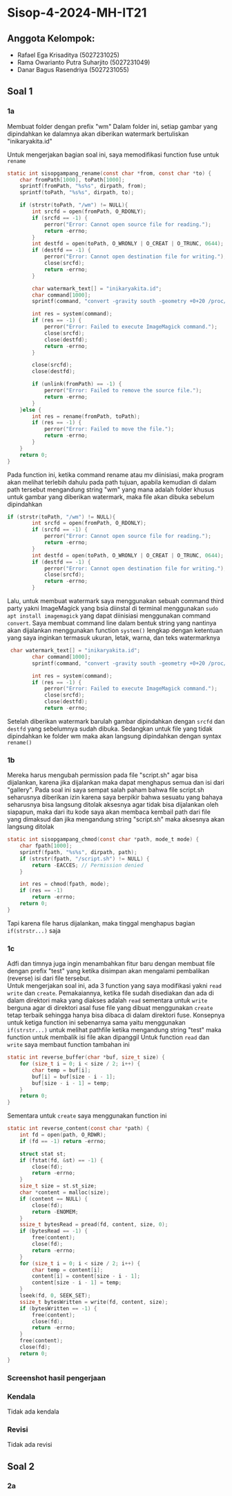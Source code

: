 # Sisop-4-2024-MH-IT21
## Anggota Kelompok:
- Rafael Ega Krisaditya	(5027231025)
- Rama Owarianto Putra Suharjito	(5027231049)
- Danar Bagus Rasendriya	(5027231055)

## Soal 1
### 1a
Membuat folder dengan prefix "wm" Dalam folder ini, setiap gambar yang dipindahkan ke dalamnya akan diberikan watermark bertuliskan "inikaryakita.id"

Untuk mengerjakan bagian soal ini, saya memodifikasi function fuse untuk `rename`
```c
static int sisopgampang_rename(const char *from, const char *to) {
    char fromPath[1000], toPath[1000];
    sprintf(fromPath, "%s%s", dirpath, from);
    sprintf(toPath, "%s%s", dirpath, to);

    if (strstr(toPath, "/wm") != NULL){
        int srcfd = open(fromPath, O_RDONLY);
        if (srcfd == -1) {
            perror("Error: Cannot open source file for reading.");
            return -errno;
        }
        int destfd = open(toPath, O_WRONLY | O_CREAT | O_TRUNC, 0644);
        if (destfd == -1) {
            perror("Error: Cannot open destination file for writing.");
            close(srcfd);
            return -errno;
        }

        char watermark_text[] = "inikaryakita.id";
        char command[1000];
        sprintf(command, "convert -gravity south -geometry +0+20 /proc/%d/fd/%d -fill white -pointsize 36 -annotate +0+0 '%s' /proc/%d/fd/%d", getpid(), srcfd, watermark_text, getpid(), destfd);

        int res = system(command);
        if (res == -1) {
            perror("Error: Failed to execute ImageMagick command.");
            close(srcfd);
            close(destfd);
            return -errno;
        }

        close(srcfd);
        close(destfd);

        if (unlink(fromPath) == -1) {
            perror("Error: Failed to remove the source file.");
            return -errno;
        }
    }else {
        int res = rename(fromPath, toPath);
        if (res == -1) {
            perror("Error: Failed to move the file.");
            return -errno;
        }
    }        
    return 0;
}
```
Pada function ini, ketika command rename atau mv diinisiasi, maka program akan melihat terlebih dahulu pada path tujuan, apabila kemudian di dalam path tersebut mengandung string "wm" yang mana adalah folder khusus untuk gambar yang diberikan watermark, maka file akan dibuka sebelum dipindahkan

```c
if (strstr(toPath, "/wm") != NULL){
        int srcfd = open(fromPath, O_RDONLY);
        if (srcfd == -1) {
            perror("Error: Cannot open source file for reading.");
            return -errno;
        }
        int destfd = open(toPath, O_WRONLY | O_CREAT | O_TRUNC, 0644);
        if (destfd == -1) {
            perror("Error: Cannot open destination file for writing.");
            close(srcfd);
            return -errno;
        }
```
Lalu, untuk membuat watermark saya menggunakan sebuah command third party yakni ImageMagick yang bsia diinstal di terminal menggunakan `sudo apt install imagemagick` yang dapat diinisiasi menggunakan command `convert`. Saya membuat command line dalam bentuk string yang nantinya akan dijalankan menggunakan function `system()` lengkap dengan ketentuan yang saya inginkan termasuk ukuran, letak, warna, dan teks watermarknya

```c
 char watermark_text[] = "inikaryakita.id";
        char command[1000];
        sprintf(command, "convert -gravity south -geometry +0+20 /proc/%d/fd/%d -fill white -pointsize 36 -annotate +0+0 '%s' /proc/%d/fd/%d", getpid(), srcfd, watermark_text, getpid(), destfd);

        int res = system(command);
        if (res == -1) {
            perror("Error: Failed to execute ImageMagick command.");
            close(srcfd);
            close(destfd);
            return -errno;
```
Setelah diberikan watermark barulah gambar dipindahkan dengan `srcfd` dan `destfd` yang sebelumnya sudah dibuka. Sedangkan untuk file yang tidak dipindahkan ke folder wm maka akan langsung dipindahkan dengan syntax `rename()`

### 1b
Mereka harus mengubah permission pada file "script.sh" agar bisa dijalankan, karena jika dijalankan maka dapat menghapus semua dan isi dari  "gallery". Pada soal ini saya sempat salah paham bahwa file script.sh seharusnya diberikan izin karena saya berpikir bahwa sesuatu yang bahaya seharusnya bisa langsung ditolak aksesnya agar tidak bisa dijalankan oleh siapapun, maka dari itu kode saya akan membaca kembail path dari file yang dimaksud dan jika mengandung string "script.sh" maka aksesnya akan langsung ditolak
```c
static int sisopgampang_chmod(const char *path, mode_t mode) {
    char fpath[1000];
    sprintf(fpath, "%s%s", dirpath, path);
    if (strstr(fpath, "/script.sh") != NULL) {
        return -EACCES; // Permission denied
    }

    int res = chmod(fpath, mode);
    if (res == -1)
        return -errno;
    return 0;
}
```

Tapi karena file harus dijalankan, maka tinggal menghapus bagian `if(strstr...)` saja

### 1c
Adfi dan timnya juga ingin menambahkan fitur baru dengan membuat file dengan prefix "test" yang ketika disimpan akan mengalami pembalikan (reverse) isi dari file tersebut.  
Untuk mengerjakan soal ini, ada 3 function yang saya modifikasi yakni `read` `write` dan `create`. Pemakaiannya, ketika file sudah disediakan dan ada di dalam direktori maka yang diakses adalah `read` sementara untuk `write` berguna agar di direktori asal fuse file yang dibuat menggunakan `create` tetap terbaik sehingga hanya bisa dibaca di dalam direktori fuse. Konsepnya untuk ketiga function ini sebenarnya sama yaitu menggunakan `if(strstr...)` untuk melihat pathfile ketika mengandung string "test" maka function untuk membalik isi file akan dipanggil
Untuk function `read` dan `write` saya membaut function tambahan ini
```c
static int reverse_buffer(char *buf, size_t size) {
    for (size_t i = 0; i < size / 2; i++) {
        char temp = buf[i];
        buf[i] = buf[size - i - 1];
        buf[size - i - 1] = temp;
    }
    return 0;
}
```

Sementara untuk `create` saya menggunakan function ini
```c
static int reverse_content(const char *path) {
    int fd = open(path, O_RDWR);
    if (fd == -1) return -errno;

    struct stat st;
    if (fstat(fd, &st) == -1) {
        close(fd);
        return -errno;
    }
    size_t size = st.st_size;
    char *content = malloc(size);
    if (content == NULL) {
        close(fd);
        return -ENOMEM;
    }
    ssize_t bytesRead = pread(fd, content, size, 0);
    if (bytesRead == -1) {
        free(content);
        close(fd);
        return -errno;
    }
    for (size_t i = 0; i < size / 2; i++) {
        char temp = content[i];
        content[i] = content[size - i - 1];
        content[size - i - 1] = temp;
    }
    lseek(fd, 0, SEEK_SET);
    ssize_t bytesWritten = write(fd, content, size);
    if (bytesWritten == -1) {
        free(content);
        close(fd);
        return -errno;
    }
    free(content);
    close(fd);
    return 0;
}
```

### Screenshot hasil pengerjaan

### Kendala
Tidak ada kendala

### Revisi
Tidak ada revisi

## Soal 2
### 2a

